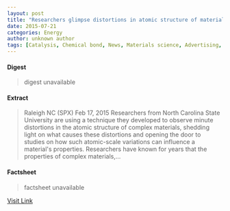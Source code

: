 ```yaml
---
layout: post
title: "Researchers glimpse distortions in atomic structure of materials"
date: 2015-07-21
categories: Energy
author: unknown author
tags: [Catalysis, Chemical bond, News, Materials science, Advertising, Atom, Social media, Structure, Applied and interdisciplinary physics, Chemistry, Physical sciences]
---
```



#### Digest
>digest unavailable

#### Extract
>Raleigh NC (SPX) Feb 17, 2015 Researchers from North Carolina State University are using a technique they developed to observe minute distortions in the atomic structure of complex materials, shedding light on what causes these distortions and opening the door to studies on how such atomic-scale variations can influence a material's properties. Researchers have known for years that the properties of complex materials,...

#### Factsheet
>factsheet unavailable

[Visit Link](http://www.spacedaily.com/reports/Researchers_glimpse_distortions_in_atomic_structure_of_materials_999.html)


